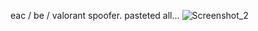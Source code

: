 eac / be / valorant spoofer. 
pasteted all...
![Screenshot_2](https://user-images.githubusercontent.com/57631903/226209061-f7771af3-f99c-4d95-afb8-d9ed92cd84b3.png)
